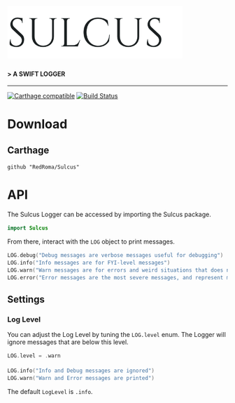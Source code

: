 <!-- ![](Graphics/Letterhead-Clear-Black.png) -->
<img src="Graphics/Letterhead-Clear-Black.png" width=400> </img>
======================================================================

#### > A SWIFT LOGGER

---

[![Carthage compatible](https://img.shields.io/badge/Carthage-compatible-4BC51D.svg?style=flat)](https://github.com/Carthage/Carthage)
[![Build Status](https://travis-ci.org/RedRoma/Sulcus.svg?branch=develop)](https://travis-ci.org/RedRoma/Sulcus)

# Download

## Carthage

```
github "RedRoma/Sulcus"
```

# API

The Sulcus Logger can be accessed by importing the Sulcus package.

```swift
import Sulcus
```

From there, interact with the `LOG` object to print messages.

```swift
LOG.debug("Debug messages are verbose messages useful for debugging")
LOG.info("Info messages are for FYI-level messages")
LOG.warn("Warn messages are for errors and weird situations that does not adversely impact the user experience")
LOG.error("Error messages are the most severe messages, and represent messages that affect the user's experience.")
```

## Settings

### Log Level
You can adjust the Log Level by tuning the `LOG.level` enum.
The Logger will ignore messages that are below this level.

```swift
LOG.level = .warn

LOG.info("Info and Debug messages are ignored")
LOG.warn("Warn and Error messages are printed")
```
The default `LogLevel` is `.info`.
